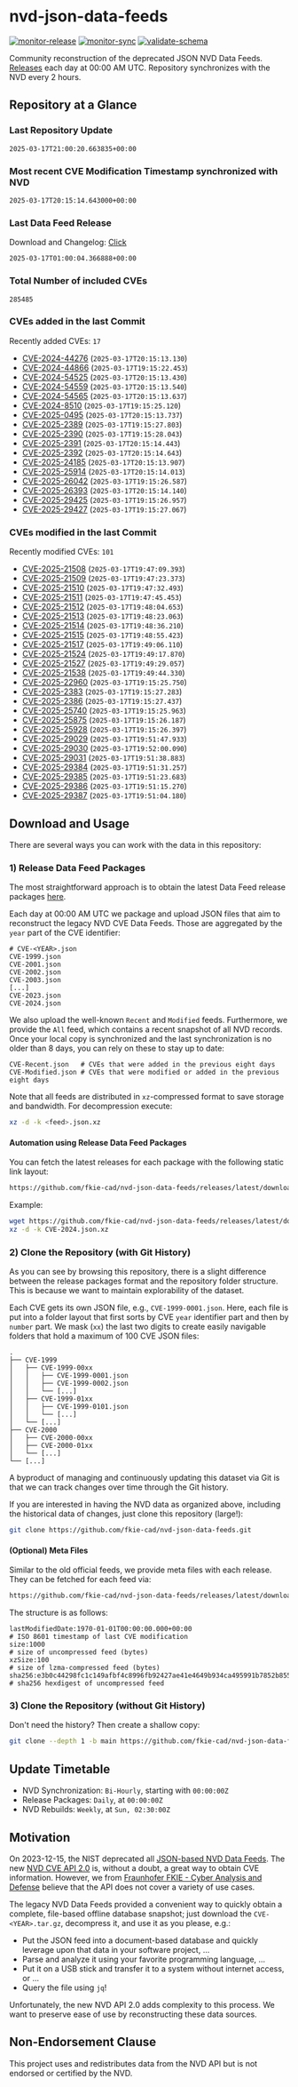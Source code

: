# nvd-json-data-feeds

[![monitor-release](https://github.com/fkie-cad/nvd-json-data-feeds/actions/workflows/monitor_release.yml/badge.svg)](https://github.com/fkie-cad/nvd-json-data-feeds/actions/workflows/monitor_release.yml)
[![monitor-sync](https://github.com/fkie-cad/nvd-json-data-feeds/actions/workflows/monitor_sync.yml/badge.svg)](https://github.com/fkie-cad/nvd-json-data-feeds/actions/workflows/monitor_sync.yml)
[![validate-schema](https://github.com/fkie-cad/nvd-json-data-feeds/actions/workflows/validate_schema.yml/badge.svg)](https://github.com/fkie-cad/nvd-json-data-feeds/actions/workflows/validate_schema.yml)

Community reconstruction of the deprecated JSON NVD Data Feeds.
[Releases](https://github.com/fkie-cad/nvd-json-data-feeds/releases/latest) each day at 00:00 AM UTC.
Repository synchronizes with the NVD every 2 hours.

## Repository at a Glance

### Last Repository Update

```plain
2025-03-17T21:00:20.663835+00:00
```

### Most recent CVE Modification Timestamp synchronized with NVD

```plain
2025-03-17T20:15:14.643000+00:00
```

### Last Data Feed Release

Download and Changelog: [Click](https://github.com/fkie-cad/nvd-json-data-feeds/releases/latest)

```plain
2025-03-17T01:00:04.366888+00:00
```

### Total Number of included CVEs

```plain
285485
```

### CVEs added in the last Commit

Recently added CVEs: `17`

- [CVE-2024-44276](CVE-2024/CVE-2024-442xx/CVE-2024-44276.json) (`2025-03-17T20:15:13.130`)
- [CVE-2024-44866](CVE-2024/CVE-2024-448xx/CVE-2024-44866.json) (`2025-03-17T19:15:22.453`)
- [CVE-2024-54525](CVE-2024/CVE-2024-545xx/CVE-2024-54525.json) (`2025-03-17T20:15:13.430`)
- [CVE-2024-54559](CVE-2024/CVE-2024-545xx/CVE-2024-54559.json) (`2025-03-17T20:15:13.540`)
- [CVE-2024-54565](CVE-2024/CVE-2024-545xx/CVE-2024-54565.json) (`2025-03-17T20:15:13.637`)
- [CVE-2024-8510](CVE-2024/CVE-2024-85xx/CVE-2024-8510.json) (`2025-03-17T19:15:25.120`)
- [CVE-2025-0495](CVE-2025/CVE-2025-04xx/CVE-2025-0495.json) (`2025-03-17T20:15:13.737`)
- [CVE-2025-2389](CVE-2025/CVE-2025-23xx/CVE-2025-2389.json) (`2025-03-17T19:15:27.803`)
- [CVE-2025-2390](CVE-2025/CVE-2025-23xx/CVE-2025-2390.json) (`2025-03-17T19:15:28.043`)
- [CVE-2025-2391](CVE-2025/CVE-2025-23xx/CVE-2025-2391.json) (`2025-03-17T20:15:14.443`)
- [CVE-2025-2392](CVE-2025/CVE-2025-23xx/CVE-2025-2392.json) (`2025-03-17T20:15:14.643`)
- [CVE-2025-24185](CVE-2025/CVE-2025-241xx/CVE-2025-24185.json) (`2025-03-17T20:15:13.907`)
- [CVE-2025-25914](CVE-2025/CVE-2025-259xx/CVE-2025-25914.json) (`2025-03-17T20:15:14.013`)
- [CVE-2025-26042](CVE-2025/CVE-2025-260xx/CVE-2025-26042.json) (`2025-03-17T19:15:26.587`)
- [CVE-2025-26393](CVE-2025/CVE-2025-263xx/CVE-2025-26393.json) (`2025-03-17T20:15:14.140`)
- [CVE-2025-29425](CVE-2025/CVE-2025-294xx/CVE-2025-29425.json) (`2025-03-17T19:15:26.957`)
- [CVE-2025-29427](CVE-2025/CVE-2025-294xx/CVE-2025-29427.json) (`2025-03-17T19:15:27.067`)


### CVEs modified in the last Commit

Recently modified CVEs: `101`

- [CVE-2025-21508](CVE-2025/CVE-2025-215xx/CVE-2025-21508.json) (`2025-03-17T19:47:09.393`)
- [CVE-2025-21509](CVE-2025/CVE-2025-215xx/CVE-2025-21509.json) (`2025-03-17T19:47:23.373`)
- [CVE-2025-21510](CVE-2025/CVE-2025-215xx/CVE-2025-21510.json) (`2025-03-17T19:47:32.493`)
- [CVE-2025-21511](CVE-2025/CVE-2025-215xx/CVE-2025-21511.json) (`2025-03-17T19:47:45.453`)
- [CVE-2025-21512](CVE-2025/CVE-2025-215xx/CVE-2025-21512.json) (`2025-03-17T19:48:04.653`)
- [CVE-2025-21513](CVE-2025/CVE-2025-215xx/CVE-2025-21513.json) (`2025-03-17T19:48:23.063`)
- [CVE-2025-21514](CVE-2025/CVE-2025-215xx/CVE-2025-21514.json) (`2025-03-17T19:48:36.210`)
- [CVE-2025-21515](CVE-2025/CVE-2025-215xx/CVE-2025-21515.json) (`2025-03-17T19:48:55.423`)
- [CVE-2025-21517](CVE-2025/CVE-2025-215xx/CVE-2025-21517.json) (`2025-03-17T19:49:06.110`)
- [CVE-2025-21524](CVE-2025/CVE-2025-215xx/CVE-2025-21524.json) (`2025-03-17T19:49:17.870`)
- [CVE-2025-21527](CVE-2025/CVE-2025-215xx/CVE-2025-21527.json) (`2025-03-17T19:49:29.057`)
- [CVE-2025-21538](CVE-2025/CVE-2025-215xx/CVE-2025-21538.json) (`2025-03-17T19:49:44.330`)
- [CVE-2025-22960](CVE-2025/CVE-2025-229xx/CVE-2025-22960.json) (`2025-03-17T19:15:25.750`)
- [CVE-2025-2383](CVE-2025/CVE-2025-23xx/CVE-2025-2383.json) (`2025-03-17T19:15:27.283`)
- [CVE-2025-2386](CVE-2025/CVE-2025-23xx/CVE-2025-2386.json) (`2025-03-17T19:15:27.437`)
- [CVE-2025-25740](CVE-2025/CVE-2025-257xx/CVE-2025-25740.json) (`2025-03-17T19:15:25.963`)
- [CVE-2025-25875](CVE-2025/CVE-2025-258xx/CVE-2025-25875.json) (`2025-03-17T19:15:26.187`)
- [CVE-2025-25928](CVE-2025/CVE-2025-259xx/CVE-2025-25928.json) (`2025-03-17T19:15:26.397`)
- [CVE-2025-29029](CVE-2025/CVE-2025-290xx/CVE-2025-29029.json) (`2025-03-17T19:51:47.933`)
- [CVE-2025-29030](CVE-2025/CVE-2025-290xx/CVE-2025-29030.json) (`2025-03-17T19:52:00.090`)
- [CVE-2025-29031](CVE-2025/CVE-2025-290xx/CVE-2025-29031.json) (`2025-03-17T19:51:38.883`)
- [CVE-2025-29384](CVE-2025/CVE-2025-293xx/CVE-2025-29384.json) (`2025-03-17T19:51:31.257`)
- [CVE-2025-29385](CVE-2025/CVE-2025-293xx/CVE-2025-29385.json) (`2025-03-17T19:51:23.683`)
- [CVE-2025-29386](CVE-2025/CVE-2025-293xx/CVE-2025-29386.json) (`2025-03-17T19:51:15.270`)
- [CVE-2025-29387](CVE-2025/CVE-2025-293xx/CVE-2025-29387.json) (`2025-03-17T19:51:04.180`)


## Download and Usage

There are several ways you can work with the data in this repository:

### 1) Release Data Feed Packages

The most straightforward approach is to obtain the latest Data Feed release packages [here](https://github.com/fkie-cad/nvd-json-data-feeds/releases/latest).

Each day at 00:00 AM UTC we package and upload JSON files that aim to reconstruct the legacy NVD CVE Data Feeds.
Those are aggregated by the `year` part of the CVE identifier:

```
# CVE-<YEAR>.json
CVE-1999.json
CVE-2001.json
CVE-2002.json
CVE-2003.json
[...]
CVE-2023.json
CVE-2024.json
```

We also upload the well-known `Recent` and `Modified` feeds.
Furthermore, we provide the `All` feed, which contains a recent snapshot of all NVD records.
Once your local copy is synchronized and the last synchronization is no older than 8 days, you can rely on these to stay up to date:

```plain
CVE-Recent.json   # CVEs that were added in the previous eight days
CVE-Modified.json # CVEs that were modified or added in the previous eight days
```

Note that all feeds are distributed in `xz`-compressed format to save storage and bandwidth.
For decompression execute:

```sh
xz -d -k <feed>.json.xz
```

#### Automation using Release Data Feed Packages

You can fetch the latest releases for each package with the following static link layout:

```sh
https://github.com/fkie-cad/nvd-json-data-feeds/releases/latest/download/CVE-<YEAR>.json.xz
```

Example:

```sh
wget https://github.com/fkie-cad/nvd-json-data-feeds/releases/latest/download/CVE-2024.json.xz
xz -d -k CVE-2024.json.xz
```

### 2) Clone the Repository (with Git History)

As you can see by browsing this repository, there is a slight difference between the release packages format and the repository folder structure.
This is because we want to maintain explorability of the dataset.

Each CVE gets its own JSON file, e.g., `CVE-1999-0001.json`.
Here, each file is put into a folder layout that first sorts by CVE `year` identifier part and then by `number` part.
We mask (`xx`) the last two digits to create easily navigable folders that hold a maximum of 100 CVE JSON files:

```plain
.
├── CVE-1999
│   ├── CVE-1999-00xx
│   │   ├── CVE-1999-0001.json
│   │   ├── CVE-1999-0002.json
│   │   └── [...]
│   ├── CVE-1999-01xx
│   │   ├── CVE-1999-0101.json
│   │   └── [...]
│   └── [...]
├── CVE-2000
│   ├── CVE-2000-00xx
│   ├── CVE-2000-01xx
│   └── [...]
└── [...]
```

A byproduct of managing and continuously updating this dataset via Git is that we can track changes over time through the Git history.

If you are interested in having the NVD data as organized above, including the historical data of changes, just clone this repository (large!):

```sh
git clone https://github.com/fkie-cad/nvd-json-data-feeds.git
```

#### (Optional) Meta Files

Similar to the old official feeds, we provide meta files with each release. They can be fetched for each feed via:

```sh
https://github.com/fkie-cad/nvd-json-data-feeds/releases/latest/download/CVE-<YEAR>.meta
```

The structure is as follows:

```plain
lastModifiedDate:1970-01-01T00:00:00.000+00:00                          # ISO 8601 timestamp of last CVE modification
size:1000                                                               # size of uncompressed feed (bytes)
xzSize:100                                                              # size of lzma-compressed feed (bytes)
sha256:e3b0c44298fc1c149afbf4c8996fb92427ae41e4649b934ca495991b7852b855 # sha256 hexdigest of uncompressed feed
```

### 3) Clone the Repository (without Git History)

Don't need the history? Then create a shallow copy:

```sh
git clone --depth 1 -b main https://github.com/fkie-cad/nvd-json-data-feeds.git
```


## Update Timetable

* NVD Synchronization: `Bi-Hourly`, starting with `00:00:00Z`
* Release Packages: `Daily`, at `00:00:00Z`
* NVD Rebuilds: `Weekly`, at `Sun, 02:30:00Z`


## Motivation

On 2023-12-15, the NIST deprecated all [JSON-based NVD Data Feeds](https://nvd.nist.gov/vuln/data-feeds#divRetirementBanner-1).
The new [NVD CVE API 2.0](https://nvd.nist.gov/developers/vulnerabilities) is, without a doubt, a great way to obtain CVE information.
However, we from [Fraunhofer FKIE - Cyber Analysis and Defense](https://www.fkie.fraunhofer.de/en/departments/cad.html) believe that the API does not cover a variety of use cases.

The legacy NVD Data Feeds provided a convenient way to quickly obtain a complete, file-based offline database snapshot; just download the `CVE-<YEAR>.tar.gz`, decompress it, and use it as you please, e.g.:

- Put the JSON feed into a document-based database and quickly leverage upon that data in your software project, ...
- Parse and analyze it using your favorite programming language, ...
- Put it on a USB stick and transfer it to a system without internet access, or ...
- Query the file using `jq`!

Unfortunately, the new NVD API 2.0 adds complexity to this process.
We want to preserve ease of use by reconstructing these data sources.

## Non-Endorsement Clause

This project uses and redistributes data from the NVD API but is not endorsed or certified by the NVD.